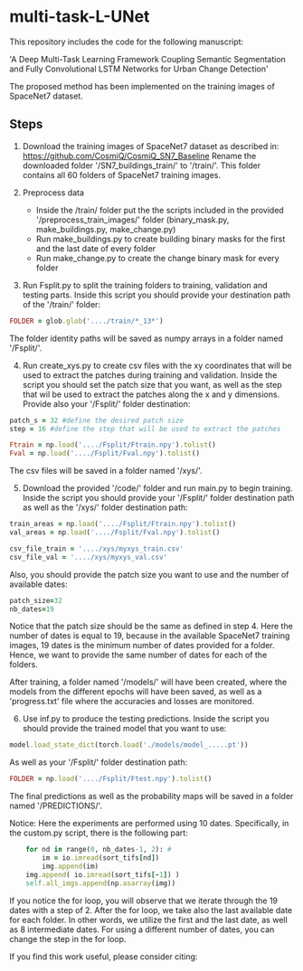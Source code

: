 # multi-task-L-UNet

This repository includes the code for the following manuscript:

'A Deep Multi-Task Learning Framework Coupling Semantic Segmentation and Fully Convolutional LSTM Networks for Urban Change Detection'

The proposed method has been implemented on the training images of SpaceNet7 dataset.

## Steps

1. Download the training images of SpaceNet7 dataset as described in: https://github.com/CosmiQ/CosmiQ_SN7_Baseline
   Rename the downloaded folder '/SN7_buildings_train/' to '/train/'. This folder contains all 60 folders of SpaceNet7 training images.
   
2. Preprocess data
   - Inside the /train/ folder put the the scripts included in the provided '/preprocess_train_images/' folder (binary_mask.py, make_buildings.py, make_change.py)
   - Run make_buildings.py to create building binary masks for the first and the last date of every folder
   - Run make_change.py to create the change binary mask for every folder 

3. Run Fsplit.py to split the training folders to training, validation and testing parts. Inside this script you should provide your destination path of the '/train/' folder: 
```ruby
FOLDER = glob.glob('..../train/*_13*')
```
   The folder identity paths will be saved as numpy arrays in a folder named '/Fsplit/'.
   
4. Run create_xys.py to create csv files with the xy coordinates that will be used to extract the patches during training and validation. Inside the script you should set the patch size that you want, as well as the step that wil be used to extract the patches along the x and y dimensions. Provide also your '/Fsplit/' folder destination:
```ruby
patch_s = 32 #define the desired patch size
step = 16 #define the step that will be used to extract the patches

Ftrain = np.load('..../Fsplit/Ftrain.npy').tolist()
Fval = np.load('..../Fsplit/Fval.npy').tolist()  
```
   The csv files will be saved in a folder named '/xys/'. 
  
5. Download the provided '/code/' folder and run main.py to begin training. Inside the script you should provide your '/Fsplit/' folder destination path as well as the '/xys/' folder destination path:
```ruby
train_areas = np.load('..../Fsplit/Ftrain.npy').tolist()
val_areas = np.load('..../Fsplit/Fval.npy').tolist()

csv_file_train = '..../xys/myxys_train.csv'
csv_file_val = '..../xys/myxys_val.csv'
```
Also, you should provide the patch size you want to use and the number of available dates:
```ruby
patch_size=32
nb_dates=19
```
Notice that the patch size should be the same as defined in step 4. Here the number of dates is equal to 19, because in the available SpaceNet7 training images, 19 dates is the minimum number of dates provided for a folder. Hence, we want to provide the same number of dates for each of the folders.
                                          
After training, a folder named '/models/' will have been created, where the models from the different epochs will have been saved, as well as a 'progress.txt' file where the accuracies and losses are monitored.

6. Use inf.py to produce the testing predictions. Inside the script you should provide the trained model that you want to use:
```ruby
model.load_state_dict(torch.load('./models/model_.....pt'))
```
As well as your '/Fsplit/' folder destination path:
```ruby
FOLDER = np.load('..../Fsplit/Ftest.npy').tolist()
```
The final predictions as well as the probability maps will be saved in a folder named '/PREDICTIONS/'.

Notice: Here the experiments are performed using 10 dates. Specifically, in the custom.py script, there is the following part:
```ruby
    for nd in range(0, nb_dates-1, 2): #    
        im = io.imread(sort_tifs[nd])
        img.append(im)
    img.append( io.imread(sort_tifs[-1]) )
    self.all_imgs.append(np.asarray(img))
```
If you notice the for loop, you will observe that we iterate through the 19 dates with a step of 2. After the for loop, we take also the last available date for each folder. In other words, we utilize the first and the last date, as well as 8 intermediate dates. For using a different number of dates, you can change the step in the for loop.

If you find this work useful, please consider citing:


